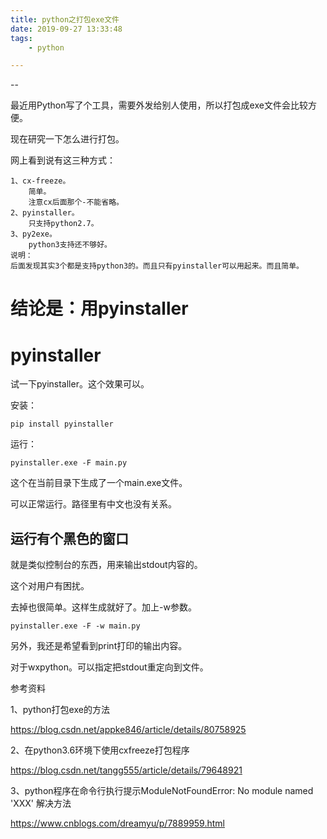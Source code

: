 ```yaml
---
title: python之打包exe文件
date: 2019-09-27 13:33:48
tags:
	- python

---
```


--

最近用Python写了个工具，需要外发给别人使用，所以打包成exe文件会比较方便。

现在研究一下怎么进行打包。

网上看到说有这三种方式：

```
1、cx-freeze。
	简单。
	注意cx后面那个-不能省略。
2、pyinstaller。
	只支持python2.7。
3、py2exe。
	python3支持还不够好。
说明：
后面发现其实3个都是支持python3的。而且只有pyinstaller可以用起来。而且简单。
```

# 结论是：用pyinstaller





# pyinstaller

试一下pyinstaller。这个效果可以。

安装：

```
pip install pyinstaller
```

运行：

```
pyinstaller.exe -F main.py
```

这个在当前目录下生成了一个main.exe文件。

可以正常运行。路径里有中文也没有关系。

## 运行有个黑色的窗口

就是类似控制台的东西，用来输出stdout内容的。

这个对用户有困扰。

去掉也很简单。这样生成就好了。加上-w参数。

```
pyinstaller.exe -F -w main.py
```

另外，我还是希望看到print打印的输出内容。

对于wxpython。可以指定把stdout重定向到文件。





参考资料

1、python打包exe的方法

https://blog.csdn.net/appke846/article/details/80758925

2、在python3.6环境下使用cxfreeze打包程序

https://blog.csdn.net/tangg555/article/details/79648921

3、python程序在命令行执行提示ModuleNotFoundError: No module named 'XXX' 解决方法

https://www.cnblogs.com/dreamyu/p/7889959.html